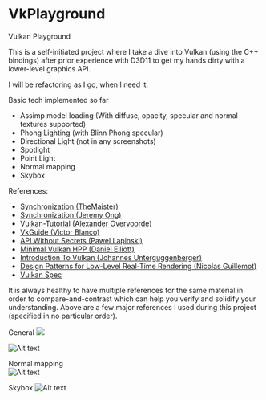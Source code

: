 # VkPlayground
Vulkan Playground  
  
This is a self-initiated project where I take a dive into Vulkan (using the C++ bindings) after prior experience with D3D11 to get my hands dirty with a lower-level graphics API.
  
I will be refactoring as I go, when I need it.
  
Basic tech implemented so far
- Assimp model loading (With diffuse, opacity, specular and normal textures supported)
- Phong Lighting (with Blinn Phong specular)
- Directional Light (not in any screenshots)
- Spotlight
- Point Light
- Normal mapping
- Skybox

  
References:
- [Synchronization (TheMaister)](https://themaister.net/blog/2019/08/14/yet-another-blog-explaining-vulkan-synchronization/)
- [Synchronization (Jeremy Ong)](https://www.jeremyong.com/vulkan/graphics/rendering/2018/11/22/vulkan-synchronization-primer/)
- [Vulkan-Tutorial (Alexander Overvoorde)](https://vulkan-tutorial.com/)
- [VkGuide (Victor Blanco)](https://vkguide.dev/)
- [API Without Secrets (Pawel Lapinski)](https://software.intel.com/content/www/us/en/develop/articles/api-without-secrets-introduction-to-vulkan-preface.html)
- [Minimal Vulkan HPP (Daniel Elliott)](https://github.com/dokipen3d/vulkanHppMinimalExample)
- [Introduction To Vulkan (Johannes Unterguggenberger)](https://www.youtube.com/watch?v=isbMMIwmZes)
- [Design Patterns for Low-Level Real-Time Rendering (Nicolas Guillemot)](https://www.youtube.com/watch?v=mdPeXJ0eiGc)
- [Vulkan Spec](https://renderdoc.org/vkspec_chunked/index.html)
  
It is always healthy to have multiple references for the same material in order to compare-and-contrast which can help you verify and solidify your understanding. Above are a few major references I used during this project (specified in no particular order).
  
General
![](Animation.gif)  
  
![Alt text](pic1.png?raw=true "General")
  
Normal mapping  
![Alt text](nor.png?raw=true "Normal")
  
Skybox
![Alt text](skybox.png?raw=true "Skybox")


